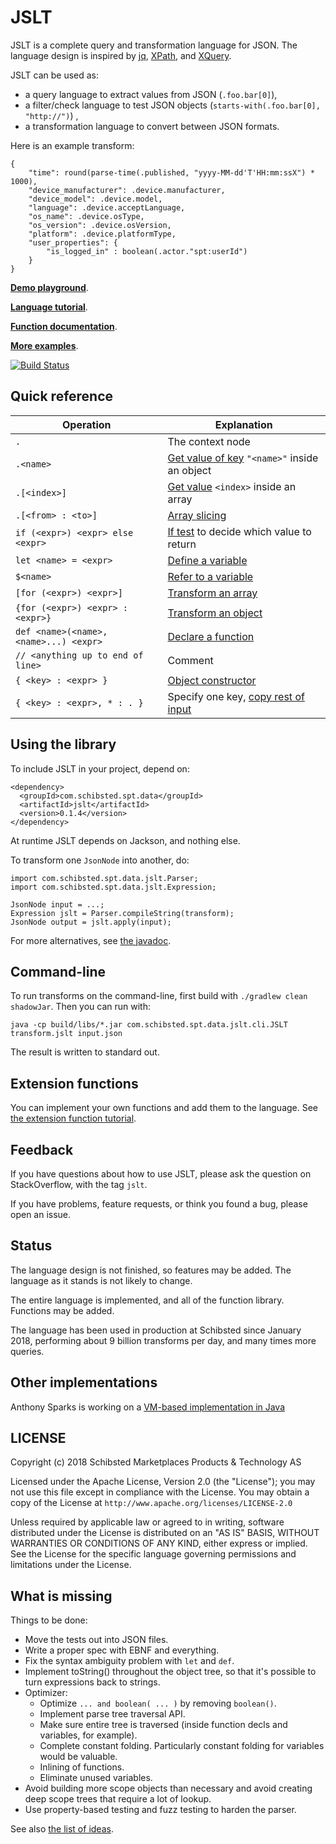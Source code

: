 
# JSLT

JSLT is a complete query and transformation language for JSON.  The
language design is inspired by [jq](https://stedolan.github.io/jq/),
[XPath](https://www.w3.org/TR/1999/REC-xpath-19991116/), and
[XQuery](https://en.wikipedia.org/wiki/XQuery).

JSLT can be used as:
 * a query language to extract values from JSON (`.foo.bar[0]`),
 * a filter/check language to test JSON objects (`starts-with(.foo.bar[0], "http://")`) ,
 * a transformation language to convert between JSON formats.

Here is an example transform:

```
{
    "time": round(parse-time(.published, "yyyy-MM-dd'T'HH:mm:ssX") * 1000),
    "device_manufacturer": .device.manufacturer,
    "device_model": .device.model,
    "language": .device.acceptLanguage,
    "os_name": .device.osType,
    "os_version": .device.osVersion,
    "platform": .device.platformType,
    "user_properties": {
        "is_logged_in" : boolean(.actor."spt:userId")
    }
}
```

[**Demo playground**](http://spt-data-dev-public-web.s3-website-eu-west-1.amazonaws.com/jstl2.html).

[**Language tutorial**](tutorial.md).

[**Function documentation**](functions.md).

[**More examples**](examples/README.md).

[![Build Status](https://travis-ci.org/schibsted/jslt.svg?branch=master)](https://travis-ci.org/schibsted/jslt)

## Quick reference

| Operation     | Explanation |
| ------------- | ------------- |
| `.`             | The context node  |
| `.<name>`       | [Get value of key](tutorial.md#dot-accessors) `"<name>"` inside an object  |
| `.[<index>]`          | [Get value](tutorial.md#array-indexing) `<index>` inside an array |
| `.[<from> : <to>]`     | [Array slicing](tutorial.md#array-indexing) |
| `if (<expr>) <expr> else <expr>` | [If test](tutorial.md#if-expressions) to decide which value to return |
| `let <name> = <expr>` | [Define a variable](tutorial.md#variables) |
| `$<name>`             | [Refer to a variable](tutorial.md#variables) |
| `[for (<expr>) <expr>]` | [Transform an array](tutorial.md#for-expressions) |
| `{for (<expr>) <expr> : <expr>}` | [Transform an object](tutorial.md#object-for-expressions) |
| `def <name>(<name>, <name>...) <expr>` | [Declare a function](tutorial.md#function-declarations) |
| `// <anything up to end of line>` | Comment |
| `{ <key> : <expr> }`               | [Object constructor](tutorial.md#json-construction) |
| `{ <key> : <expr>, * : . }`        | Specify one key, [copy rest of input](tutorial.md#object-matching) |

## Using the library

To include JSLT in your project, depend on:

```
<dependency>
  <groupId>com.schibsted.spt.data</groupId>
  <artifactId>jslt</artifactId>
  <version>0.1.4</version>
</dependency>
```

At runtime JSLT depends on Jackson, and nothing else.

To transform one `JsonNode` into another, do:

```
import com.schibsted.spt.data.jslt.Parser;
import com.schibsted.spt.data.jslt.Expression;

JsonNode input = ...;
Expression jslt = Parser.compileString(transform);
JsonNode output = jslt.apply(input);
```

For more alternatives, see [the
javadoc](http://javadoc.io/doc/com.schibsted.spt.data/jslt).

## Command-line

To run transforms on the command-line, first build with `./gradlew
clean shadowJar`. Then you can run with:

```
java -cp build/libs/*.jar com.schibsted.spt.data.jslt.cli.JSLT transform.jslt input.json
```

The result is written to standard out.

## Extension functions

You can implement your own functions and add them to the language.
See [the extension function tutorial](extensions.md).

## Feedback

If you have questions about how to use JSLT, please ask the question
on StackOverflow, with the tag `jslt`.

If you have problems, feature requests, or think you found a bug,
please open an issue.

## Status

The language design is not finished, so features may be added. The
language as it stands is not likely to change.

The entire language is implemented, and all of the function library.
Functions may be added.

The language has been used in production at Schibsted since January
2018, performing about 9 billion transforms per day, and many times
more queries.

## Other implementations

Anthony Sparks is working on a
[VM-based implementation in Java](https://github.com/tonysparks/jslt2)

## LICENSE

Copyright (c) 2018 Schibsted Marketplaces Products & Technology AS

Licensed under the Apache License, Version 2.0 (the "License"); you may not use this file except in compliance with the License. You may obtain a copy of the License at `http://www.apache.org/licenses/LICENSE-2.0`

Unless required by applicable law or agreed to in writing, software distributed under the License is distributed on an "AS IS" BASIS, WITHOUT WARRANTIES OR CONDITIONS OF ANY KIND, either express or implied. See the License for the specific language governing permissions and limitations under the License.

## What is missing

Things to be done:
  * Move the tests out into JSON files.
  * Write a proper spec with EBNF and everything.
  * Fix the syntax ambiguity problem with `let` and `def`.
  * Implement toString() throughout the object tree, so that it's
    possible to turn expressions back to strings.
  * Optimizer:
     * Optimize `... and boolean( ... )` by removing `boolean()`.
     * Implement parse tree traversal API.
     * Make sure entire tree is traversed (inside function decls and
       variables, for example).
     * Complete constant folding. Particularly constant folding for variables
       would be valuable.
     * Inlining of functions.
     * Eliminate unused variables.
  * Avoid building more scope objects than necessary and avoid
    creating deep scope trees that require a lot of lookup.
  * Use property-based testing and fuzz testing to harden the parser.

See also [the list of ideas](ideas/).
